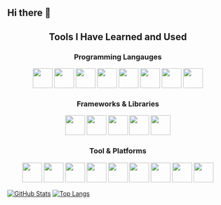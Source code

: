 ## Hi there 👋

<!--
**rysealex/rysealex** is a ✨ _special_ ✨ repository because its `README.md` (this file) appears on your GitHub profile.

Here are some ideas to get you started:

- 🔭 I’m currently working on ...
- 🌱 I’m currently learning ...
- 👯 I’m looking to collaborate on ...
- 🤔 I’m looking for help with ...
- 💬 Ask me about ...
- 📫 How to reach me: ...
- 😄 Pronouns: ...
- ⚡ Fun fact: ...
-->

<h2 align="middle">Tools I Have Learned and Used</h2>

<h3 align="middle">Programming Langauges</h3>
<p align="middle">
          <img src="https://cdn.jsdelivr.net/gh/devicons/devicon@latest/icons/java/java-original.svg" width="45" height="45"/>
          <img src="https://cdn.jsdelivr.net/gh/devicons/devicon@latest/icons/python/python-original.svg" width="45" height="45"/>
          <img src="https://cdn.jsdelivr.net/gh/devicons/devicon@latest/icons/javascript/javascript-original.svg" width="45" height="45"/>
          <img src="https://cdn.jsdelivr.net/gh/devicons/devicon@latest/icons/html5/html5-original.svg" width="45" height="45"/>
          <img src="https://cdn.jsdelivr.net/gh/devicons/devicon@latest/icons/css3/css3-original.svg" width="45" height="45"/>
          <img src="https://cdn.jsdelivr.net/gh/devicons/devicon@latest/icons/c/c-original.svg" width="45" height="45"/>
          <img src="https://cdn.jsdelivr.net/gh/devicons/devicon@latest/icons/cplusplus/cplusplus-original.svg" width="45" height="45"/>
          <img src="https://cdn.jsdelivr.net/gh/devicons/devicon@latest/icons/php/php-original.svg" width="45" height="45"/>
</p>

<h3 align="middle">Frameworks & Libraries</h3>
<p align="middle">
          <img src="https://cdn.jsdelivr.net/gh/devicons/devicon@latest/icons/react/react-original.svg" width="45" height="45"/>
          <img src="https://www.vectorlogo.zone/logos/nodejs/nodejs-icon.svg" width="45" height="45"/>
          <img src="https://www.vectorlogo.zone/logos/palletsprojects_flask/palletsprojects_flask-icon.svg" width="45" height="45"/>
          <img src="https://cdn.jsdelivr.net/gh/devicons/devicon@latest/icons/jquery/jquery-original.svg" width="45" height="45"/>
          <img src="https://cdn.jsdelivr.net/gh/devicons/devicon@latest/icons/tailwindcss/tailwindcss-original.svg"  width="45" height="45"/>     
</p>

<h3 align="middle">Tool & Platforms</h3>
<p align="middle">
          <img src="https://cdn.jsdelivr.net/gh/devicons/devicon@latest/icons/git/git-original.svg" width="45" height="45"/>
          <img src="https://cdn.jsdelivr.net/gh/devicons/devicon@latest/icons/docker/docker-original.svg" width="45" height="45"/>
          <img src="https://cdn.jsdelivr.net/gh/devicons/devicon@latest/icons/linux/linux-original.svg" width="45" height="45"/>
          <img src="https://www.vectorlogo.zone/logos/ubuntu/ubuntu-icon.svg" width="45" height="45"/>
          <img src="https://cdn.jsdelivr.net/gh/devicons/devicon@latest/icons/mysql/mysql-original-wordmark.svg" width="45" height="45"/>
          <img src="https://cdn.jsdelivr.net/gh/devicons/devicon@latest/icons/firebase/firebase-original.svg" width="45" height="45"/>   
          <img src="https://cdn.jsdelivr.net/gh/devicons/devicon@latest/icons/androidstudio/androidstudio-original.svg" width="45" height="45"/>
          <img src="https://cdn.jsdelivr.net/gh/devicons/devicon@latest/icons/vscode/vscode-original.svg" width="45" height="45"/>
          <img src="https://cdn.jsdelivr.net/gh/devicons/devicon@latest/icons/visualstudio/visualstudio-original.svg" width="45" height="45"/>      
</p>

[![GitHub Stats](https://github-readme-stats.vercel.app/api?username=rysealex)](https://github.com/rysealex/github-readme-stats)
[![Top Langs](https://github-readme-stats.vercel.app/api/top-langs/?username=rysealex&layout=donut)](https://github.com/rysealex/github-readme-stats)
